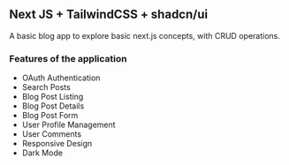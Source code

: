 ## Next JS + TailwindCSS + shadcn/ui

A basic blog app to explore basic next.js concepts, with CRUD operations.

### Features of the application

* OAuth Authentication
* Search Posts
* Blog Post Listing
* Blog Post Details
* Blog Post Form
* User Profile Management
* User Comments
* Responsive Design
* Dark Mode
